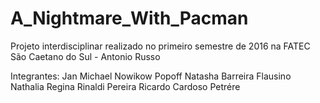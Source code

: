 # A_Nightmare_With_Pacman
Projeto interdisciplinar realizado no primeiro semestre de 2016 na FATEC São Caetano do Sul - Antonio Russo

Integrantes:
Jan Michael Nowikow Popoff
Natasha Barreira Flausino
Nathalia Regina Rinaldi Pereira
Ricardo Cardoso Petrére
